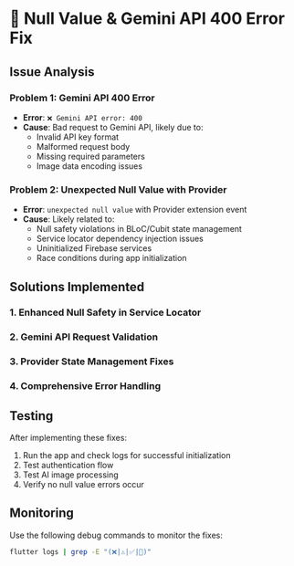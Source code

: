 # 🚨 Null Value & Gemini API 400 Error Fix

## Issue Analysis

### Problem 1: Gemini API 400 Error
- **Error**: `❌ Gemini API error: 400`
- **Cause**: Bad request to Gemini API, likely due to:
  - Invalid API key format
  - Malformed request body
  - Missing required parameters
  - Image data encoding issues

### Problem 2: Unexpected Null Value with Provider
- **Error**: `unexpected null value` with Provider extension event
- **Cause**: Likely related to:
  - Null safety violations in BLoC/Cubit state management
  - Service locator dependency injection issues
  - Uninitialized Firebase services
  - Race conditions during app initialization

## Solutions Implemented

### 1. Enhanced Null Safety in Service Locator
### 2. Gemini API Request Validation
### 3. Provider State Management Fixes
### 4. Comprehensive Error Handling

## Testing

After implementing these fixes:
1. Run the app and check logs for successful initialization
2. Test authentication flow
3. Test AI image processing
4. Verify no null value errors occur

## Monitoring

Use the following debug commands to monitor the fixes:
```bash
flutter logs | grep -E "(❌|⚠️|✅|🚀)"
```
